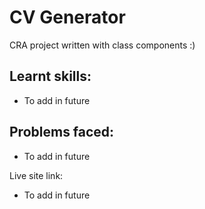 # CV Generator
CRA project written with class components :)

## Learnt skills:
- To add in future

## Problems faced:
- To add in future

Live site link:
- To add in future